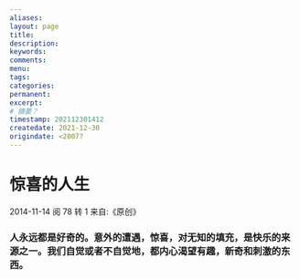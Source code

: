 ```yaml
---
aliases:
layout: page
title:
description:
keywords:
comments:
menu:
tags: 
categories:
permanent: 
excerpt:
# 摘要？
timestamp: 202112301412
createdate: 2021-12-30
origindate: <2007?
---
```


# 惊喜的人生

2014-11-14  阅 78 转 1 来自:《原创》

[](javascript:void(0);)[](javascript:void(0);)

### 人永远都是好奇的。意外的遭遇，惊喜，对无知的填充，是快乐的来源之一。我们自觉或者不自觉地，都内心渴望有趣，新奇和刺激的东西。
